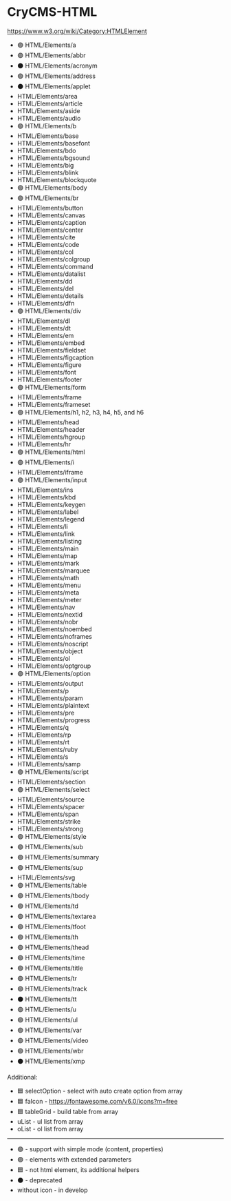 # CryCMS-HTML

https://www.w3.org/wiki/Category:HTMLElement

* :purple_circle: HTML/Elements/a
* :purple_circle: HTML/Elements/abbr
* :black_circle: HTML/Elements/acronym
* :green_circle: HTML/Elements/address
* :black_circle: HTML/Elements/applet
* HTML/Elements/area
* HTML/Elements/article
* HTML/Elements/aside
* HTML/Elements/audio
* :green_circle: HTML/Elements/b
* HTML/Elements/base
* HTML/Elements/basefont
* HTML/Elements/bdo
* HTML/Elements/bgsound
* HTML/Elements/big
* HTML/Elements/blink
* HTML/Elements/blockquote
* :green_circle: HTML/Elements/body
* :purple_circle: HTML/Elements/br
* HTML/Elements/button
* HTML/Elements/canvas
* HTML/Elements/caption
* HTML/Elements/center
* HTML/Elements/cite
* HTML/Elements/code
* HTML/Elements/col
* HTML/Elements/colgroup
* HTML/Elements/command
* HTML/Elements/datalist
* HTML/Elements/dd
* HTML/Elements/del
* HTML/Elements/details
* HTML/Elements/dfn
* :green_circle: HTML/Elements/div
* HTML/Elements/dl
* HTML/Elements/dt
* HTML/Elements/em
* HTML/Elements/embed
* HTML/Elements/fieldset
* HTML/Elements/figcaption
* HTML/Elements/figure
* HTML/Elements/font
* HTML/Elements/footer
* :green_circle: HTML/Elements/form
* HTML/Elements/frame
* HTML/Elements/frameset
* :green_circle: HTML/Elements/h1, h2, h3, h4, h5, and h6
* HTML/Elements/head
* HTML/Elements/header
* HTML/Elements/hgroup
* HTML/Elements/hr
* :green_circle: HTML/Elements/html
* :green_circle: HTML/Elements/i
* HTML/Elements/iframe
* :purple_circle: HTML/Elements/input
* HTML/Elements/ins
* HTML/Elements/kbd
* HTML/Elements/keygen
* HTML/Elements/label
* HTML/Elements/legend
* HTML/Elements/li
* HTML/Elements/link
* HTML/Elements/listing
* HTML/Elements/main
* HTML/Elements/map
* HTML/Elements/mark
* HTML/Elements/marquee
* HTML/Elements/math
* HTML/Elements/menu
* HTML/Elements/meta
* HTML/Elements/meter
* HTML/Elements/nav
* HTML/Elements/nextid
* HTML/Elements/nobr
* HTML/Elements/noembed
* HTML/Elements/noframes
* HTML/Elements/noscript
* HTML/Elements/object
* HTML/Elements/ol
* HTML/Elements/optgroup
* :purple_circle: HTML/Elements/option
* HTML/Elements/output
* HTML/Elements/p
* HTML/Elements/param
* HTML/Elements/plaintext
* HTML/Elements/pre
* HTML/Elements/progress
* HTML/Elements/q
* HTML/Elements/rp
* HTML/Elements/rt
* HTML/Elements/ruby
* HTML/Elements/s
* HTML/Elements/samp
* :purple_circle: HTML/Elements/script
* HTML/Elements/section
* :green_circle: HTML/Elements/select
* HTML/Elements/source
* HTML/Elements/spacer
* HTML/Elements/span
* HTML/Elements/strike
* HTML/Elements/strong
* :green_circle: HTML/Elements/style
* :green_circle: HTML/Elements/sub
* :green_circle: HTML/Elements/summary
* :green_circle: HTML/Elements/sup
* HTML/Elements/svg
* :green_circle: HTML/Elements/table
* :green_circle: HTML/Elements/tbody
* :green_circle: HTML/Elements/td
* :green_circle: HTML/Elements/textarea
* :green_circle: HTML/Elements/tfoot
* :green_circle: HTML/Elements/th
* :green_circle: HTML/Elements/thead
* :green_circle: HTML/Elements/time
* :green_circle: HTML/Elements/title
* :green_circle: HTML/Elements/tr
* :green_circle: HTML/Elements/track
* :black_circle: HTML/Elements/tt
* :green_circle: HTML/Elements/u
* :green_circle: HTML/Elements/ul
* :green_circle: HTML/Elements/var
* :green_circle: HTML/Elements/video
* :green_circle: HTML/Elements/wbr
* :black_circle: HTML/Elements/xmp

Additional:

* :blue_square: selectOption - select with auto create option from array
* :blue_square: faIcon - https://fontawesome.com/v6.0/icons?m=free
* :blue_square: tableGrid - build table from array
* uList - ul list from array
* oList - ol list from array

---

- :green_circle: - support with simple mode (content, properties)
- :purple_circle: - elements with extended parameters
- :blue_square: - not html element, its additional helpers
- :black_circle: - deprecated
- without icon - in develop